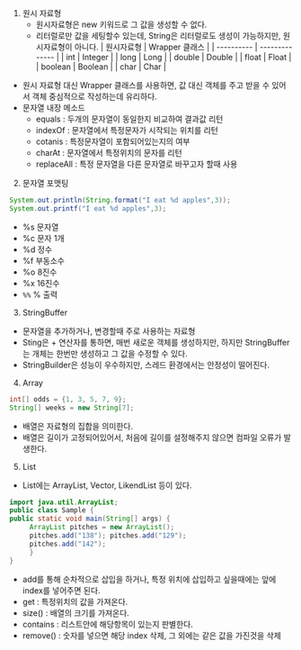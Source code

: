 
1.  원시 자료형
	- 원시자료형은 new 키워드로 그 값을 생성할 수 없다.
	- 리터럴로만 값을 세팅할수 있는데, String은 리터럴로도 생성이 가능하지만, 원시자료형이 아니다.
| 원시자료형 | Wrapper 클래스 |
| ---------- | -------------- |
| int        | Integer        |
| long       | Long           |
| double     | Double         |
| float      | Float          |
| boolean    | Boolean        |
| char       | Char           |
- 원시 자료형 대신 Wrapper 클래스를 사용하면, 값 대신 객체를 주고 받을 수 있어서 객체 중심적으로 작성하는데 유리하다.
- 문자열 내장 메소드
	- equals : 두개의 문자열이 동일한지 비교하여 결과값 리턴
	- indexOf : 문자열에서 특정문자가 시작되는 위치를 리턴
	- cotanis : 특정문자열이 포함되어있는지의 여부
	- charAt : 문자열에서 특정위치의 문자를 리턴
	- replaceAll : 특정 문자열을 다른 문자열로 바꾸고자 할때 사용


2. 문자열 포맷팅
```java
System.out.println(String.format("I eat %d apples",3));
System.out.printf("I eat %d apples",3);
```
- %s 문자열
- %c 문자 1개
- %d 정수
- %f 부동소수
- %o 8진수
- %x 16진수
- `%%` % 출력


3. StringBuffer
- 문자열을 추가하거나, 변경할때 주로 사용하는 자료형
- Sting은 + 연산자를 통하면, 매번 새로운 객체를 생성하지만, 하지만 StringBuffer는 개체는 한번만 생성하고 그 값을 수정할 수 있다.
- StringBuilder은 성능이 우수하지만, 스레드 환경에서는 안정성이 떨어진다.


4. Array
```java
int[] odds = {1, 3, 5, 7, 9};
String[] weeks = new String[7];
```
- 배열은 자료형의 집합을 의미한다. 
- 배열은 길이가 고정되어있어서, 처음에 길이를 설정해주지 않으면 컴파일 오류가 발생한다.


5. List
- List에는 ArrayList, Vector, LikendList 등이 있다. 
```java
import java.util.ArrayList; 
public class Sample { 
public static void main(String[] args) { 
     ArrayList pitches = new ArrayList();
     pitches.add("138"); pitches.add("129"); 
     pitches.add("142"); 
     } 
}
```
- add를 통해 순차적으로 삽입을 하거나, 특정 위치에 삽입하고 싶을때에는 앞에 index를 넣어주면 된다.
- get : 특정위치의 값을 가져온다.
- size() : 배열의 크기를 가져온다.
- contains : 리스트안에 해당항목이 있는지 판별한다.
- remove() : 숫자를 넣으면 해당 index 삭제, 그 외에는 같은 값을 가진것을 삭제